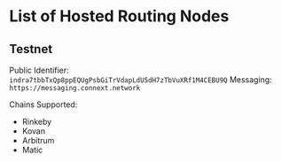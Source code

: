 # List of Hosted Routing Nodes

## Testnet

Public Identifier: `indra7tbbTxQp8ppEQUgPsbGiTrVdapLdU5dH7zTbVuXRf1M4CEBU9Q`
Messaging: `https://messaging.connext.network`

Chains Supported:

* Rinkeby
* Kovan
* Arbitrum
* Matic
